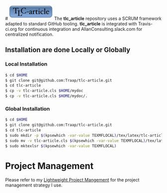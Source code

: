 #![](data/logo.png)
The **tlc_article** repository uses a SCRUM framework adapted to standard GitHub
tooling.  **tlc_article** is integrated with Travis-ci.org for continuous
integration and AllanConsulting.slack.com for centralized notification.

## Installation are done Locally or Globally
### Local Installation
```bash
$ cd $HOME
$ git clone git@github.com:Traap/tlc-article.git
$ cd tlc-article
$ cp -v tlc-article.cls $HOME/mydoc
$ cp -v tlc-article.cls $HOME/mydoc/.
```

### Global Installation
```bash
$ cd $HOME
$ git clone git@github.com:Traap/tlc-article.git
$ cd tlc-article
$ sudo mkdir -p $(kpsewhich -var-value TEXMFLOCAL)/tex/latex/tlc-article
$ sudo mv -v tlc-article.cls $(kpsewhich -var-value TEXMFLOCAL)/tex/latex/tlcarticle/.
$ sudo mktexlsr $(kpsewhich -var-value TEXMFLOCAL)
```
# Project Management
Please refer to my [Lightweight Project Mangement](https://github.com/Traap/lpm)
for the project management strategy I use.
